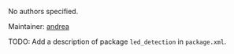 <div id='led_detection-autogenerated' markdown='1'>


<!-- do not edit this file, autogenerated -->

No authors specified.

Maintainer: [andrea](mailto:andrea@todo.todo)

TODO: Add a description of package `led_detection` in `package.xml`.



</div>


